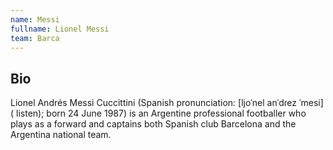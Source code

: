```yaml
---
name: Messi
fullname: Lionel Messi
team: Barca
---
```


## Bio

Lionel Andrés Messi Cuccittini (Spanish pronunciation: [ljoˈnel anˈdɾez ˈmesi] ( listen); born 24 June 1987) is an Argentine professional footballer who plays as a forward and captains both Spanish club Barcelona and the Argentina national team.            
           